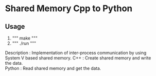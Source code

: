 # Shared Memory Cpp to Python  

## Usage 
1. """ make """ 
2. """ ./run """ 

Description : Implementation of inter-process communication by using System V based shared memory. 
C++ : Create shared memory and write the data.  
Python : Read shared memory and get the data. 
